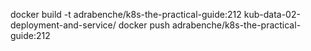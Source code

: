 docker build -t adrabenche/k8s-the-practical-guide:212 kub-data-02-deployment-and-service/
docker push adrabenche/k8s-the-practical-guide:212
